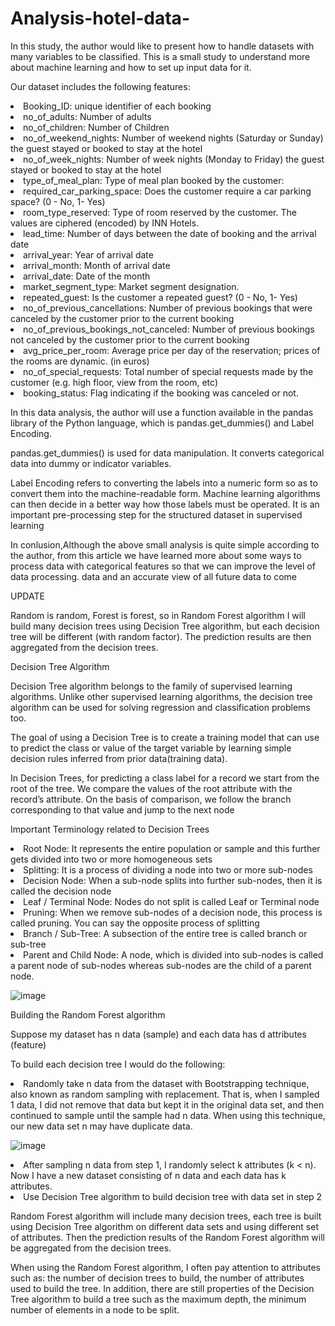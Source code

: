# Analysis-hotel-data-
<p>
In this study, the author would like to present how to handle datasets with many variables to be classified. This is a small study to understand more about machine learning and how to set up input data for it.</p>
<p>Our dataset includes the following features:</p>
<li>Booking_ID: unique identifier of each booking</li>
<li>no_of_adults: Number of adults</li>
<li>no_of_children: Number of Children</li>
<li>no_of_weekend_nights: Number of weekend nights (Saturday or Sunday) the guest stayed or booked to stay at the hotel</li>
<li>no_of_week_nights: Number of week nights (Monday to Friday) the guest stayed or booked to stay at the hotel</li>
<li>type_of_meal_plan: Type of meal plan booked by the customer:</li>
<li>required_car_parking_space: Does the customer require a car parking space? (0 - No, 1- Yes)</li>
<li>room_type_reserved: Type of room reserved by the customer. The values are ciphered (encoded) by INN Hotels.</li>
<li>lead_time: Number of days between the date of booking and the arrival date</li>
<li>arrival_year: Year of arrival date</li>
<li>arrival_month: Month of arrival date</li>
<li>arrival_date: Date of the month</li>
<li>market_segment_type: Market segment designation.</li>
<li>repeated_guest: Is the customer a repeated guest? (0 - No, 1- Yes)</li>
<li>no_of_previous_cancellations: Number of previous bookings that were canceled by the customer prior to the current booking</li>
<li>no_of_previous_bookings_not_canceled: Number of previous bookings not canceled by the customer prior to the current booking</li>
<li>avg_price_per_room: Average price per day of the reservation; prices of the rooms are dynamic. (in euros)</li>
<li>no_of_special_requests: Total number of special requests made by the customer (e.g. high floor, view from the room, etc)</li>
<li>booking_status: Flag indicating if the booking was canceled or not.</li>
<p>In this data analysis, the author will use a function available in the pandas library of the Python language, which is pandas.get_dummies() and Label Encoding.</p> 
<p> pandas.get_dummies() is used for data manipulation. It converts categorical data into dummy or indicator variables.</p>
<p> Label Encoding refers to converting the labels into a numeric form so as to convert them into the machine-readable form. Machine learning algorithms can then decide in a better way how those labels must be operated. It is an important pre-processing step for the structured dataset in supervised learning</p>
<p>In conlusion,Although the above small analysis is quite simple according to the author, from this article we have learned more about some ways to process data with categorical features so that we can improve the level of data processing. data and an accurate view of all future data to come</p>

<h> UPDATE</h>
<p>Random is random, Forest is forest, so in Random Forest algorithm I will build many decision trees using Decision Tree algorithm, but each decision tree will be different (with random factor). The prediction results are then aggregated from the decision trees.</p>
<h>Decision Tree Algorithm</h>
<p>Decision Tree algorithm belongs to the family of supervised learning algorithms. Unlike other supervised learning algorithms, the decision tree algorithm can be used for solving regression and classification problems too.

The goal of using a Decision Tree is to create a training model that can use to predict the class or value of the target variable by learning simple decision rules inferred from prior data(training data).

In Decision Trees, for predicting a class label for a record we start from the root of the tree. We compare the values of the root attribute with the record’s attribute. On the basis of comparison, we follow the branch corresponding to that value and jump to the next node</p>

<h>Important Terminology related to Decision Trees</h>
<li>Root Node: It represents the entire population or sample and this further gets divided into two or more homogeneous sets</li>
<li>Splitting: It is a process of dividing a node into two or more sub-nodes</li>
<li>Decision Node: When a sub-node splits into further sub-nodes, then it is called the decision node</li>
<li>Leaf / Terminal Node: Nodes do not split is called Leaf or Terminal node</li>
<li>Pruning: When we remove sub-nodes of a decision node, this process is called pruning. You can say the opposite process of splitting</li>
<li>Branch / Sub-Tree: A subsection of the entire tree is called branch or sub-tree</li>
<li>Parent and Child Node: A node, which is divided into sub-nodes is called a parent node of sub-nodes whereas sub-nodes are the child of a parent node.</li>


![image](https://user-images.githubusercontent.com/65645365/227258267-4eff97ae-b6b5-451f-b417-e02a83d9d1e3.png)

<h>Building the Random Forest algorithm</h>
<p>Suppose my dataset has n data (sample) and each data has d attributes (feature)</p>
<p>To build each decision tree I would do the following:</p>
<li>Randomly take n data from the dataset with Bootstrapping technique, also known as random sampling with replacement. That is, when I sampled 1 data, I did not remove that data but kept it in the original data set, and then continued to sample until the sample had n data. When using this technique, our new data set n may have duplicate data.</li>

![image](https://user-images.githubusercontent.com/65645365/227260549-ad5f92ea-f594-4a30-8871-9d3967dc6727.png)


<li>After sampling n data from step 1, I randomly select k attributes (k < n). Now I have a new dataset consisting of n data and each data has k attributes.</li>
<li>Use Decision Tree algorithm to build decision tree with data set in step 2</li>

<p>Random Forest algorithm will include many decision trees, each tree is built using Decision Tree algorithm on different data sets and using different set of attributes. Then the prediction results of the Random Forest algorithm will be aggregated from the decision trees.

When using the Random Forest algorithm, I often pay attention to attributes such as: the number of decision trees to build, the number of attributes used to build the tree. In addition, there are still properties of the Decision Tree algorithm to build a tree such as the maximum depth, the minimum number of elements in a node to be split.</p>
